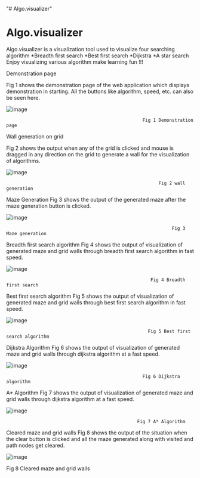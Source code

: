 "# Algo.visualizer" 
# Algo.visualizer
Algo.visualizer is a visualization tool used to visualize four searching algorithm
*Breadth first search
*Best first search
*Dijkstra
*A star search
Enjoy visualizing various algorithm make learning fun !!!


Demonstration page


Fig 1 shows the demonstration page of the web application which displays demonstration in starting. All the buttons like algorithm, speed, etc. can also be seen here.


 
![image](https://user-images.githubusercontent.com/89736812/164702256-1a6bc3bf-e4f6-4c37-b657-d8f6e68d00da.png)



                                                       Fig 1 Demonstration page


Wall generation on grid

Fig 2 shows the output when any of the grid is clicked and mouse is dragged in any direction on the grid to generate a wall for the visualization of algorithms. 


 ![image](https://user-images.githubusercontent.com/89736812/164702371-a11c41a2-2f12-4fa7-a111-2730eb42df73.png)



                                                             Fig 2 wall generation


Maze Generation
Fig 3 shows the output of the generated maze after the maze generation button is clicked. 

 
![image](https://user-images.githubusercontent.com/89736812/164702438-e6175a7c-7790-48f5-a6ac-33222d0a0700.png)




                                                                  Fig 3 Maze generation


Breadth first search algorithm 
Fig 4 shows the output of visualization of generated maze and grid walls through breadth first search algorithm in fast speed.
 
![image](https://user-images.githubusercontent.com/89736812/164702491-bf164124-a72a-4cd8-a7e7-902e422d3ccf.png)


                                                          Fig 4 Breadth first search 


     
Best first search algorithm 
Fig 5 shows the output of visualization of generated maze and grid walls through best first search algorithm in fast speed.

![image](https://user-images.githubusercontent.com/89736812/164702849-da4594bc-11f4-46da-81d4-374477f78ad5.png)


 
                                                         Fig 5 Best first search algorithm  

Dijkstra Algorithm 
Fig 6 shows the output of visualization of generated maze and grid walls through dijkstra algorithm at a fast speed.

![image](https://user-images.githubusercontent.com/89736812/164702918-9e61bcac-149c-48b1-8eaf-7815cb4c07f6.png)

 
                                                       
                                                       Fig 6 Dijkstra algorithm 






A* Algorithm 
Fig 7 shows the output of visualization of generated maze and grid walls through dijkstra algorithm at a fast speed.


 ![image](https://user-images.githubusercontent.com/89736812/164702973-f2aa2005-022d-4e18-92ad-ae7f8bf8d4f8.png)
 
                                                     Fig 7 A* Algorithm
                                                          




Cleared maze and grid walls
Fig 8 shows the output of the situation when the clear button is clicked and all the maze generated along with visited and path nodes get cleared.

![image](https://user-images.githubusercontent.com/89736812/164703071-8a9aa368-5757-48af-a6c0-1fe0a6a4b334.png)
 
Fig 8 Cleared maze and grid walls 

